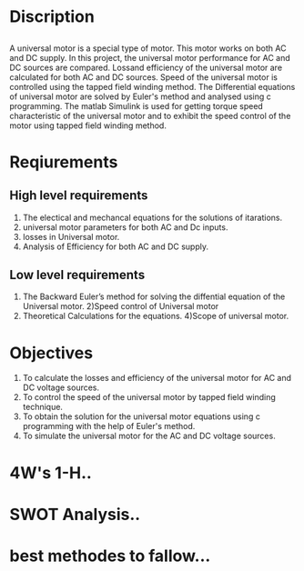 # Discription
## 
A universal motor is a special type of motor. This motor works on both AC and DC supply.
In this project, the universal motor performance for AC and DC sources are compared.
Lossand efficiency of the universal motor are calculated for both AC and DC sources. Speed of
the universal motor is controlled using the tapped field winding method. The Differential
equations of universal motor are solved by Euler's method and analysed using c
programming. The matlab Simulink is used for getting torque speed characteristic of the
universal motor and to exhibit the speed control of the motor using tapped field winding
method.

# Reqiurements

## High level requirements
1) The electical and mechancal equations for the solutions of itarations.
2) universal motor parameters for both AC and Dc inputs.
3) losses in Universal motor.
4) Analysis of Efficiency for both AC and DC supply.

## Low level requirements
1) The Backward Euler’s method for solving the diffential equation of the Universal motor.
2)Speed control of Universal motor
3) Theoretical Calculations for the equations.
4)Scope of universal motor.

# Objectives

1) To calculate the losses and efficiency of the universal motor for AC and DC voltage sources.
2) To control the speed of the universal motor by tapped field winding technique.
3) To obtain the solution for the universal motor equations using c programming with the help of Euler's method.
4) To simulate the universal motor for the AC and DC voltage sources.

# 4W's 1-H..
# SWOT Analysis..
# best methodes to fallow...

